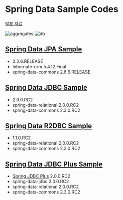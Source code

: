 # Spring Data Sample Codes

[발표 자료](https://docs.google.com/presentation/d/1E7Y_L8TO6ZRZfFjBO6f_GBZxzdV0Klw0XNuH1Kv4JWA/edit)

![aggregates](./img/aggregate.jpg)
![db](./img/db.jpg)

## [Spring Data JPA Sample](./spring-data-jpa-sample)

- 2.2.6.RELEASE
- hibernate-orm 5.4.12.Final
- spring-data-commons 2.6.6.RELEASE

## [Spring Data JDBC Sample](./spring-data-jdbc-sample)

- 2.0.0.RC2
- spring-data-relational 2.0.0.RC2
- spring-data-commons 2.3.0.RC2

## [Spring Data R2DBC Sample](./spring-data-r2dbc-sample)

- 1.1.0.RC2
- spring-data-relational 2.0.0.RC2
- spring-data-commons 2.3.0.RC2

## [Spring Data JDBC Plus Sample](./spring-data-jdbc-plus-sql-groovy-sample)

- [Spring JDBC Plus](https://github.com/naver/spring-jdbc-plus) 2.0.0.RC2
- spring-data-jdbc 2.0.0.RC2
- spring-data-relational 2.0.0.RC2
- spring-data-commons 2.3.0.RC2
